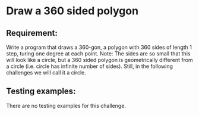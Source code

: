 # Draw a 360 sided polygon

## Requirement:

Write a program that draws a 360-gon, a polygon with 360 sides of length 1 step, turing one degree at each point. Note: The sides are so small that this will look like a circle, but a 360 sided polygon is geometrically different from a circle (i.e. circle has infinite number of sides). Still, in the following challenges we will call it a circle.

## Testing examples:

There are no testing examples for this challenge.